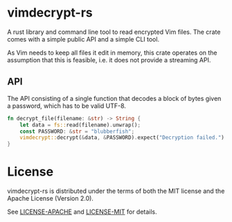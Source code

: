 # vimdecrypt-rs

A rust library and command line tool to read encrypted Vim files.
The crate comes with a simple public API and a simple CLI tool.

As Vim needs to keep all files it edit in memory, this crate operates on the
assumption that this is feasible, i.e. it does not provide a streaming API.

## API

The API consisting of a single function that decodes a block of bytes given a password, which has to be valid UTF-8.

```rust
fn decrypt_file(filename: &str) -> String {
    let data = fs::read(filename).unwrap();
    const PASSWORD: &str = "blubberfish";
    vimdecrypt::decrypt(&data, &PASSWORD).expect("Decryption failed.")
}
```

# License

vimdecrypt-rs is distributed under the terms of both the MIT license and the Apache License (Version 2.0).

See [LICENSE-APACHE](LICENSE-APACHE) and [LICENSE-MIT](LICENSE-MIT) for details.
